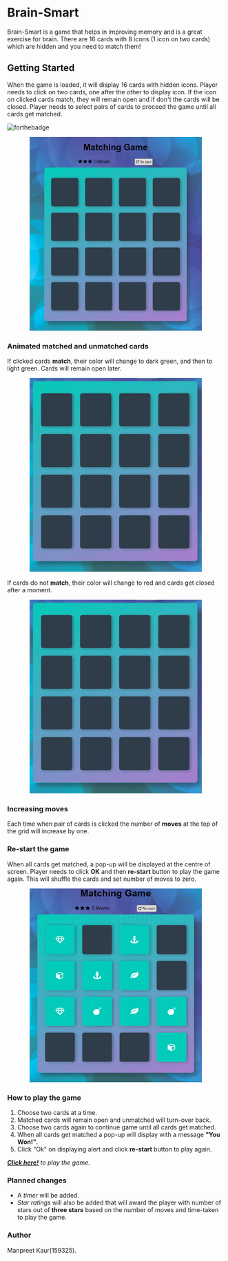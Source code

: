 # Brain-Smart
Brain-Smart is a game that helps in improving memory and is a great exercise for brain. There are 16 cards with 8 icons (1 icon on two cards) which are hidden and you need to match them!
## Getting Started
When the game is loaded, it will display 16 cards with hidden icons. Player needs to click on two cards, one after the other to display icon. If the icon on clicked cards match, they will remain open and if don't the cards will be closed. Player needs to select pairs of cards to proceed the game until all cards get matched.

![forthebadge](https://forthebadge.com/images/badges/built-with-love.svg)

<p align="center"><img src="images/memoryGame.png" width="400px" height="450px"></p>

### Animated matched  and unmatched cards
If clicked cards **match**, their color will change to dark green, and then to light green. Cards will remain open later.
<p align="center"><img src="images/match.gif" width="400px" height="450px"></p>

If cards do not **match**, their color will change to red and cards get closed after a moment.
<p align="center"><img src="images/unmatch.gif" width="400px" height="450px"></p>

### Increasing moves
Each time when pair of cards is clicked the number of __moves__  at the top of the grid will increase by one.

### Re-start the game
When all cards get matched, a pop-up will be displayed at the centre of screen. Player needs to click __OK__  and then __re-start__ button to play the game again. This will shuffle the cards and set number of moves to zero.
<p align="center"><img src="images/restart.gif" width="400px" height="450px"></p>

### How to play the game
1. Choose two cards at a time.
2. Matched cards will remain open and unmatched will turn-over back.
3. Choose two cards again to continue game until all cards get matched.
4. When all cards get matched a pop-up will display with a message __"You Won!"__.
4. Click "Ok" on displaying alert and click __re-start__ button to play again.

 *__[Click here!](https://mpreetkaur.github.io/Brain-Smart/)__ to play the game.*
### Planned changes
* A *timer* will be added.
* *Star ratings* will also be added that will award the player with number of stars out of __three stars__ based on the number of moves and time-taken to play the game.
### Author
Manpreet Kaur(159325).












